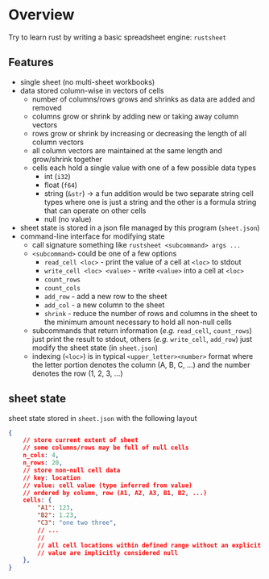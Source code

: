 # Overview
Try to learn rust by writing a basic spreadsheet engine: `rustsheet` 
## Features
- single sheet (no multi-sheet workbooks)
- data stored column-wise in vectors of cells
	- number of columns/rows grows and shrinks as data are added and removed
	- columns grow or shrink by adding new or taking away column vectors
	- rows grow or shrink by increasing or decreasing the length of all column vectors
	- all column vectors are maintained at the same length and grow/shrink together
	- cells each hold a single value with one of a few possible data types
		- int (`i32`)
		- float (`f64`)
		- string (`&str`) → a fun addition would be two separate string cell types where one is just a string and the other is a formula string that can operate on other cells
		- null (no value)
- sheet state is stored in a json file managed by this program (`sheet.json`)
- command-line interface for modifying state
	-  call signature something like `rustsheet <subcommand> args ...`
	- `<subcommand>` could be one of a few options
		- `read_cell <loc>` - print the value of a cell at `<loc>` to stdout
		- `write_cell <loc> <value>` -  write `<value>` into a cell at `<loc>`
		- `count_rows`
		- `count_cols`
		- `add_row` - add a new row to the sheet
		- `add_col` - a new column to the sheet
		- `shrink` - reduce the number of rows and columns in the sheet to the minimum amount necessary to hold all non-null cells
	- subcommands that return information (_e.g._ `read_cell`, `count_rows`) just print the result to stdout, others (_e.g._ `write_cell`, `add_row`) just modify the sheet state (in `sheet.json`)
	- indexing (`<loc>`) is in typical `<upper_letter><number>` format where the letter portion denotes the column (A, B, C, ...) and the number denotes the row (1, 2, 3, ...)
## sheet state
sheet state stored in `sheet.json` with the following layout
```json
{
	// store current extent of sheet
	// some columns/rows may be full of null cells
	n_cols: 4,
	n_rows: 20,
	// store non-null cell data
	// key: location
	// value: cell value (type inferred from value)
	// ordered by column, row (A1, A2, A3, B1, B2, ...)
	cells: {
		"A1": 123,
		"B2": 1.23,
		"C3": "one two three",
		// ...
		//
		// all cell locations within defined range without an explicit
		// value are implicitly considered null
	},
}
```
